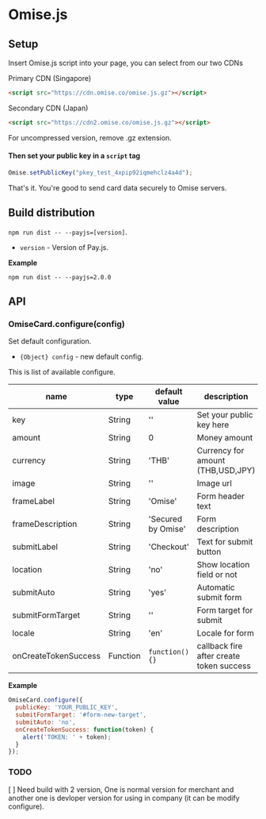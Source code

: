 # Omise.js

## Setup

Insert Omise.js script into your page, you can select from our two CDNs

Primary CDN (Singapore)
```html
<script src="https://cdn.omise.co/omise.js.gz"></script>
```

Secondary CDN (Japan)
```html
<script src="https://cdn2.omise.co/omise.js.gz"></script>
```

For uncompressed version, remove .gz extension.


#### Then set your public key in a `script` tag

```js
Omise.setPublicKey("pkey_test_4xpip92iqmehclz4a4d");
```

That's it. You're good to send card data securely to Omise servers.

## Build distribution
`npm run dist -- --payjs=[version]`.
- `version` - Version of Pay.js.

**Example**
```shell
npm run dist -- --payjs=2.0.0
```

## API

### OmiseCard.configure(config)

Set default configuration.
  - `{Object} config` - new default config.

This is list of available configure.

| name | type | default value | description |
| --- | --- | --- | --- |
| key                  | String   | '' | Set your public key here
| amount               | String   | 0 | Money amount
| currency             | String   | 'THB' | Currency for amount (THB,USD,JPY)
| image                | String   | '' | Image url
| frameLabel           | String   | 'Omise' | Form header text
| frameDescription     | String   | 'Secured by Omise' | Form description
| submitLabel          | String   | 'Checkout' | Text for submit button
| location             | String   | 'no' | Show location field or not
| submitAuto           | String   | 'yes' | Automatic submit form
| submitFormTarget     | String   | '' | Form target for submit
| locale               | String   | 'en' | Locale for form
| onCreateTokenSuccess | Function | `function() {}` | callback fire after create token success

**Example**
```js
OmiseCard.configure({
  publicKey: 'YOUR_PUBLIC_KEY',
  submitFormTarget: '#form-new-target',
  submitAuto: 'no',
  onCreateTokenSuccess: function(token) {
    alert('TOKEN: ' + token);
  }
});
```

### TODO

[ ] Need build with 2 version, One is normal version for merchant and another one is devloper version for using in company (it can be modify configure).
